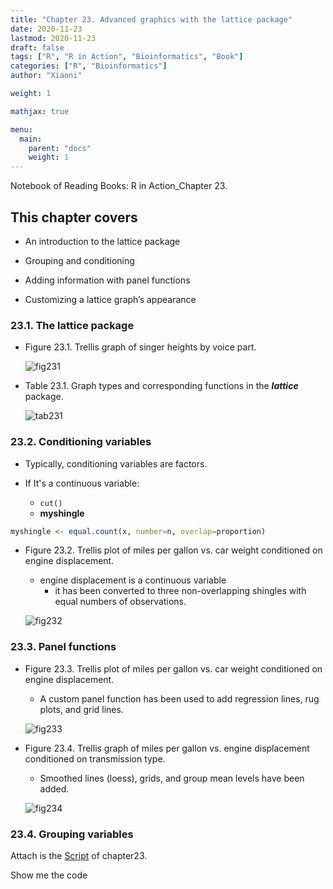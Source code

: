 ```yaml
---
title: "Chapter 23. Advanced graphics with the lattice package"
date: 2020-11-23
lastmod: 2020-11-23
draft: false
tags: ["R", "R in Action", "Bioinformatics", "Book"]
categories: ["R", "Bioinformatics"]
author: "Xiaoni"

weight: 1

mathjax: true

menu:
  main:
    parent: "docs"
    weight: 1
---
```


Notebook of Reading Books: R in Action_Chapter 23.

<!--more-->

## This chapter covers

- An introduction to the lattice package

- Grouping and conditioning

- Adding information with panel functions

- Customizing a lattice graph’s appearance

### 23.1. The lattice package

- Figure 23.1. Trellis graph of singer heights by voice part.

  ![fig231](fig231.png)

- Table 23.1. Graph types and corresponding functions in the ***lattice*** package.

  ![tab231](tab231.png)

### 23.2. Conditioning variables

- Typically, conditioning variables are factors. 

- If It's a continuous variable:
  - `cut()`
  - **myshingle**

```r
myshingle <- equal.count(x, number=n, overlap=proportion)
```

- Figure 23.2. Trellis plot of miles per gallon vs. car weight conditioned on engine displacement.
  - engine displacement is a continuous variable
    - it has been converted to three non-overlapping shingles with equal numbers of observations.

  ![fig232](fig232.png)

### 23.3. Panel functions

- Figure 23.3. Trellis plot of miles per gallon vs. car weight conditioned on engine displacement. 
  - A custom panel function has been used to add regression lines, rug plots, and grid lines.

  ![fig233](fig233.png)

- Figure 23.4. Trellis graph of miles per gallon vs. engine displacement conditioned on transmission type. 
  - Smoothed lines (loess), grids, and group mean levels have been added.

  ![fig234](fig234.png)

### 23.4. Grouping variables

Attach is the [Script](chapter23.R) of chapter23.

Show me the code <i class="far fa-hand-pointer"></i>

```r

```
